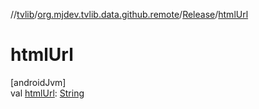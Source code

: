 //[tvlib](../../../index.md)/[org.mjdev.tvlib.data.github.remote](../index.md)/[Release](index.md)/[htmlUrl](html-url.md)

# htmlUrl

[androidJvm]\
val [htmlUrl](html-url.md): [String](https://kotlinlang.org/api/latest/jvm/stdlib/kotlin/-string/index.html)

